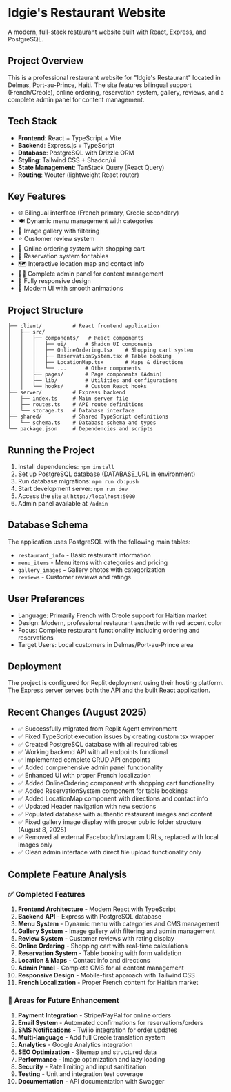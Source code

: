 # Idgie's Restaurant Website

A modern, full-stack restaurant website built with React, Express, and PostgreSQL.

## Project Overview

This is a professional restaurant website for "Idgie's Restaurant" located in Delmas, Port-au-Prince, Haiti. The site features bilingual support (French/Creole), online ordering, reservation system, gallery, reviews, and a complete admin panel for content management.

## Tech Stack

- **Frontend**: React + TypeScript + Vite
- **Backend**: Express.js + TypeScript  
- **Database**: PostgreSQL with Drizzle ORM
- **Styling**: Tailwind CSS + Shadcn/ui
- **State Management**: TanStack Query (React Query)
- **Routing**: Wouter (lightweight React router)

## Key Features

- 🌐 Bilingual interface (French primary, Creole secondary)
- 🍽️ Dynamic menu management with categories
- 📸 Image gallery with filtering
- ⭐ Customer review system
- 🛒 Online ordering system with shopping cart
- 📅 Reservation system for tables
- 🗺️ Interactive location map and contact info
- 👨‍💼 Complete admin panel for content management
- 📱 Fully responsive design
- 🎨 Modern UI with smooth animations

## Project Structure

```
├── client/          # React frontend application
│   ├── src/
│   │   ├── components/   # React components
│   │   │   ├── ui/      # Shadcn UI components
│   │   │   ├── OnlineOrdering.tsx    # Shopping cart system
│   │   │   ├── ReservationSystem.tsx # Table booking
│   │   │   ├── LocationMap.tsx       # Maps & directions
│   │   │   └── ...      # Other components
│   │   ├── pages/       # Page components (Admin)
│   │   ├── lib/         # Utilities and configurations
│   │   └── hooks/       # Custom React hooks
├── server/          # Express backend
│   ├── index.ts     # Main server file
│   ├── routes.ts    # API route definitions
│   └── storage.ts   # Database interface
├── shared/          # Shared TypeScript definitions
│   └── schema.ts    # Database schema and types
└── package.json     # Dependencies and scripts
```

## Running the Project

1. Install dependencies: `npm install`
2. Set up PostgreSQL database (DATABASE_URL in environment)
3. Run database migrations: `npm run db:push`
4. Start development server: `npm run dev`
5. Access the site at `http://localhost:5000`
6. Admin panel available at `/admin`

## Database Schema

The application uses PostgreSQL with the following main tables:
- `restaurant_info` - Basic restaurant information
- `menu_items` - Menu items with categories and pricing
- `gallery_images` - Gallery photos with categorization
- `reviews` - Customer reviews and ratings

## User Preferences

- Language: Primarily French with Creole support for Haitian market
- Design: Modern, professional restaurant aesthetic with red accent color
- Focus: Complete restaurant functionality including ordering and reservations
- Target Users: Local customers in Delmas/Port-au-Prince area

## Deployment

The project is configured for Replit deployment using their hosting platform. The Express server serves both the API and the built React application.

## Recent Changes (August 2025)

- ✅ Successfully migrated from Replit Agent environment  
- ✅ Fixed TypeScript execution issues by creating custom tsx wrapper
- ✅ Created PostgreSQL database with all required tables
- ✅ Working backend API with all endpoints functional
- ✅ Implemented complete CRUD API endpoints 
- ✅ Added comprehensive admin panel functionality
- ✅ Enhanced UI with proper French localization
- ✅ Added OnlineOrdering component with shopping cart functionality
- ✅ Added ReservationSystem component for table bookings
- ✅ Added LocationMap component with directions and contact info
- ✅ Updated Header navigation with new sections
- ✅ Populated database with authentic restaurant images and content
- ✅ Fixed gallery image display with proper public folder structure (August 8, 2025)
- ✅ Removed all external Facebook/Instagram URLs, replaced with local images only
- ✅ Clean admin interface with direct file upload functionality only

## Complete Feature Analysis

### ✅ Completed Features
1. **Frontend Architecture** - Modern React with TypeScript
2. **Backend API** - Express with PostgreSQL database
3. **Menu System** - Dynamic menu with categories and CMS management
4. **Gallery System** - Image gallery with filtering and admin management
5. **Review System** - Customer reviews with rating display
6. **Online Ordering** - Shopping cart with real-time calculations
7. **Reservation System** - Table booking with form validation
8. **Location & Maps** - Contact info and directions
9. **Admin Panel** - Complete CMS for all content management
10. **Responsive Design** - Mobile-first approach with Tailwind CSS
11. **French Localization** - Proper French content for Haitian market

### 🔄 Areas for Future Enhancement
1. **Payment Integration** - Stripe/PayPal for online orders
2. **Email System** - Automated confirmations for reservations/orders
3. **SMS Notifications** - Twilio integration for order updates
4. **Multi-language** - Add full Creole translation system
5. **Analytics** - Google Analytics integration
6. **SEO Optimization** - Sitemap and structured data
7. **Performance** - Image optimization and lazy loading
8. **Security** - Rate limiting and input sanitization
9. **Testing** - Unit and integration test coverage
10. **Documentation** - API documentation with Swagger